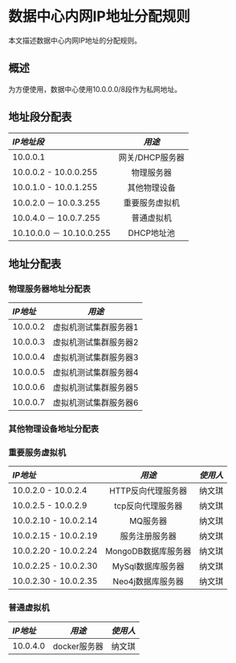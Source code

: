 # 数据中心内网IP地址分配规则
本文描述数据中心内网IP地址的分配规则。

## 概述
为方便使用，数据中心使用10.0.0.0/8段作为私网地址。

## 地址段分配表
| *IP地址段*    |    *用途* |
| :-------- | :--------:|
| 10.0.0.1   | 网关/DHCP服务器 |
| 10.0.0.2 - 10.0.0.255  | 物理服务器 |
| 10.0.1.0 - 10.0.1.255  | 其他物理设备 |
| 10.0.2.0 － 10.0.3.255 | 重要服务虚拟机 |
| 10.0.4.0 － 10.0.7.255 | 普通虚拟机 |
| 10.10.0.0 － 10.10.0.255 | DHCP地址池 |

## 地址分配表

### 物理服务器地址分配表

| *IP地址*    |    *用途* |
| :-------- | :--------:|
| 10.0.0.2   |  虚拟机测试集群服务器1 |
| 10.0.0.3   |  虚拟机测试集群服务器2 |
| 10.0.0.4   |  虚拟机测试集群服务器3 |
| 10.0.0.5   |  虚拟机测试集群服务器4 |
| 10.0.0.6   |  虚拟机测试集群服务器5 |
| 10.0.0.7   |  虚拟机测试集群服务器6 |

### 其他物理设备地址分配表

### 重要服务虚拟机

| *IP地址*    |    *用途* | *使用人* |
| :-------- | :--------:| :--------:|
| 10.0.2.0 - 10.0.2.4   |  HTTP反向代理服务器 | 纳文琪 |
| 10.0.2.5 - 10.0.2.9   |  tcp反向代理服务器 | 纳文琪 |
| 10.0.2.10 - 10.0.2.14   |  MQ服务器 | 纳文琪 |
| 10.0.2.15 - 10.0.2.19   |  服务注册服务器 | 纳文琪 |
| 10.0.2.20 - 10.0.2.24   |  MongoDB数据库服务器 | 纳文琪 |
| 10.0.2.25 - 10.0.2.30   |  MySql数据库服务器 | 纳文琪 |
| 10.0.2.30 - 10.0.2.35   |  Neo4j数据库服务器 | 纳文琪 |

### 普通虚拟机

| *IP地址*    |    *用途* | *使用人* |
| :-------- | :--------:| :--------:|
| 10.0.4.0   |  docker服务器 | 纳文琪 |